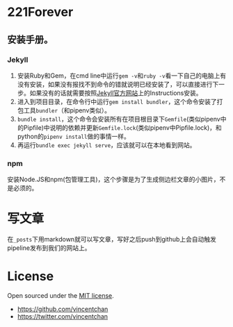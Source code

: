 # 221Forever

## 安装手册。

### Jekyll

1. 安装Ruby和Gem，在cmd line中运行`gem -v`和`ruby -v`看一下自己的电脑上有没有安装，如果没有报找不到命令的错就说明已经安装了，可以直接进行下一步。如果没有的话就需要按照[Jekyll官方网站](https://jekyllrb.com/docs/installation/)上的Instructions安装。
2. 进入到项目目录，在命令行中运行`gem install bundler`，这个命令安装了打包工具`bundler`（和pipenv类似）。
3. `bundle install`，这个命令会安装所有在项目根目录下`Gemfile`(类似pipenv中的Pipfile)中说明的依赖并更新`Gemfile.lock`(类似pipenv中Pipfile.lock)，和python的`pipenv install`做的事情一样。
3. 再运行`bundle exec jekyll serve`，应该就可以在本地看到网站。

### npm

安装Node.JS和npm(包管理工具)，这个步骤是为了生成侧边栏文章的小图片，不是必须的。

# 写文章

在`_posts`下用markdown就可以写文章，写好之后push到github上会自动触发pipeline发布到我们的网站上。

# License
Open sourced under the [MIT license](LICENSE.md).
- <https://github.com/vincentchan>
- <https://twitter.com/vincentchan>
